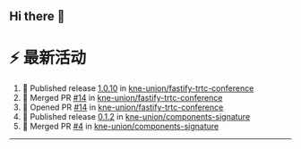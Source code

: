 ## Hi there 👋

<!--

**Here are some ideas to get you started:**

🙋‍♀️ A short introduction - what is your organization all about?
🌈 Contribution guidelines - how can the community get involved?
👩‍💻 Useful resources - where can the community find your docs? Is there anything else the community should know?
🍿 Fun facts - what does your team eat for breakfast?
🧙 Remember, you can do mighty things with the power of [Markdown](https://docs.github.com/github/writing-on-github/getting-started-with-writing-and-formatting-on-github/basic-writing-and-formatting-syntax)
-->


# ⚡ 最新活动

<!--START_SECTION:activity-->
1. 🚀 Published release [1.0.10](https://github.com/kne-union/fastify-trtc-conference/releases/tag/1.0.10) in [kne-union/fastify-trtc-conference](https://github.com/kne-union/fastify-trtc-conference)
2. 🎉 Merged PR [#14](https://github.com/kne-union/fastify-trtc-conference/pull/14) in [kne-union/fastify-trtc-conference](https://github.com/kne-union/fastify-trtc-conference)
3. 💪 Opened PR [#14](https://github.com/kne-union/fastify-trtc-conference/pull/14) in [kne-union/fastify-trtc-conference](https://github.com/kne-union/fastify-trtc-conference)
4. 🚀 Published release [0.1.2](https://github.com/kne-union/components-signature/releases/tag/0.1.2) in [kne-union/components-signature](https://github.com/kne-union/components-signature)
5. 🎉 Merged PR [#4](https://github.com/kne-union/components-signature/pull/4) in [kne-union/components-signature](https://github.com/kne-union/components-signature)
<!--END_SECTION:activity-->

---
